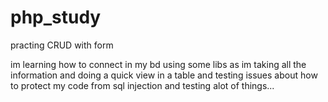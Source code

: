 # php_study
 
practing CRUD with form 

im learning how to connect in my bd using some libs as im taking all the information and doing
a quick view in a table and testing issues about  how to protect my code from sql injection
and testing alot of things...




